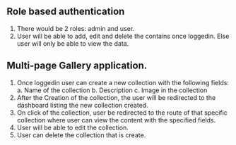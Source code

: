 ## Role based authentication

1. There would be 2 roles: admin and user.
2. User will be able to add, edit and delete the contains once loggedin. Else user will only be able to view the data.

## Multi-page Gallery application.

1. Once loggedin user can create a new collection with the following fields:
   a. Name of the collection
   b. Description
   c. Image in the collection
2. After the Creation of the collection, the user will be redirected to the
   dashboard listing the new collection created.
3. On click of the collection, user be redirected to the route of that specific
   collection where user can view the content with the specified fields.
4. User will be able to edit the collection.
5. User can delete the collection that is create.


